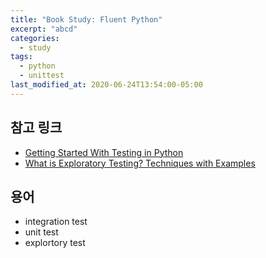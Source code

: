 ```yaml
---
title: "Book Study: Fluent Python"
excerpt: "abcd"
categories:
  - study
tags:
  - python
  - unittest
last_modified_at: 2020-06-24T13:54:00-05:00
---
```






## 참고 링크

* [Getting Started With Testing in Python](https://realpython.com/python-testing/)
* [What is Exploratory Testing? Techniques with Examples](https://www.guru99.com/exploratory-testing.html)



## 용어

* integration test
* unit test
* explortory test

